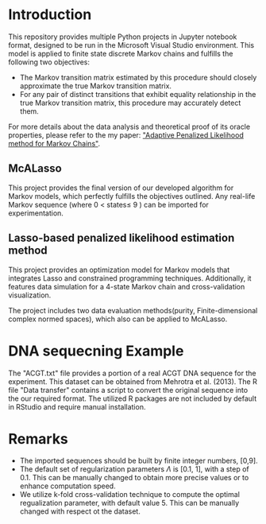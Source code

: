 # Introduction
This repository provides multiple Python projects in Jupyter notebook format, designed to be run in the Microsoft Visual Studio environment. This model is applied to finite state discrete Markov chains and fulfills the following two objectives:

- The Markov transition matrix estimated by this procedure should closely approximate the true Markov transition matrix.
- For any pair of distinct transitions that exhibit equality relationship in the true Markov transition matrix, this procedure may accurately detect them.

For more details about the data analysis and theoretical proof of its oracle properties, please refer to the my paper: ["Adaptive Penalized Likelihood method for Markov Chains"](https://arxiv.org/abs/2406.00322).

## McALasso
This project provides the final version of our developed algorithm for Markov models, which perfectly fulfills the objectives outlined. Any real-life Markov sequence (where  0 < states≤ 9 ) can be imported for experimentation.

## Lasso-based penalized likelihood estimation method
This project provides an optimization model for Markov models that integrates Lasso and constrained programming techniques. Additionally, it features data simulation for a 4-state Markov chain and cross-validation visualization. 

The project includes two data evaluation methods(purity, Finite-dimensional complex normed spaces), which also can be applied to McALasso.


# DNA sequecning Example
The "ACGT.txt" file provides a portion of a real ACGT DNA sequence for the experiment. This dataset can be obtained from Mehrotra et al. (2013). The R file "Data transfer" contains a script to convert the original sequence into the our required format. The utilized R packages are not included by default in RStudio and require manual installation.

# Remarks
- The imported sequences should be built by finite integer numbers, \[0,9\].
- The default set of regularization parameters $\Lambda$ is \[0.1, 1\], with a step of 0.1. This can be manually changed to obtain more precise values or to enhance computation speed.
- We utilize k-fold cross-validation technique to compute the optimal regualization parameter, with default value 5. This can be manually changed with respect ot the dataset.

